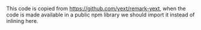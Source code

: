 This code is copied from https://github.com/yext/remark-yext, when the code is made available in a public npm library
we should import it instead of inlining here.

